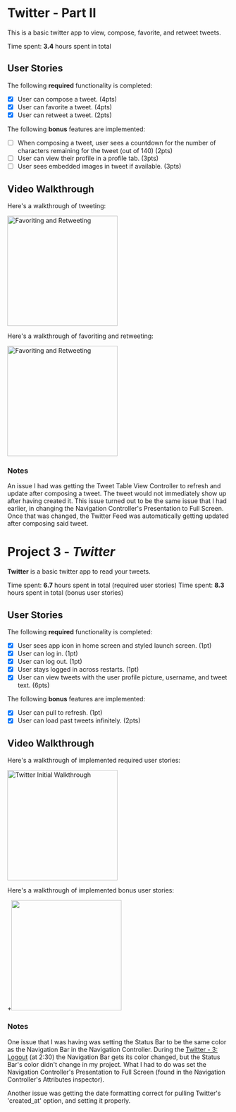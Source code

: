 # Twitter - Part II

This is a basic twitter app to view, compose, favorite, and retweet tweets.

Time spent: **3.4** hours spent in total

## User Stories

The following **required** functionality is completed:

- [x] User can compose a tweet. (4pts)
- [x] User can favorite a tweet. (4pts)
- [x] User can retweet a tweet. (2pts)

The following **bonus** features are implemented:

- [ ] When composing a tweet, user sees a countdown for the number of characters remaining for the tweet (out of 140) (2pts)
- [ ] User can view their profile in a profile tab. (3pts)
- [ ] User sees embedded images in tweet if available. (3pts)

## Video Walkthrough

Here's a walkthrough of tweeting:

<img src='https://imgur.com/YfSjlqX.gif' title='Favoriting and Retweeting' width='250px' alt='Favoriting and Retweeting' />

Here's a walkthrough of favoriting and retweeting:

<img src='https://imgur.com/Ixn9OvE.gif' title='Favoriting and Retweeting' width='250px' alt='Favoriting and Retweeting' />

### Notes
An issue I had was getting the Tweet Table View Controller to refresh and update after composing a tweet. The tweet would not immediately show up after having created it. This issue turned out to be the same issue that I had earlier, in changing the Navigation Controller's Presentation to Full Screen. Once that was changed, the Twitter Feed was automatically getting updated after composing said tweet.

# Project 3 - *Twitter*

**Twitter** is a basic twitter app to read your tweets.

Time spent: **6.7** hours spent in total (required user stories)
Time spent: **8.3** hours spent in total (bonus user stories)

## User Stories

The following **required** functionality is completed:

- [x] User sees app icon in home screen and styled launch screen. (1pt)
- [x] User can log in. (1pt)
- [x] User can log out. (1pt)
- [x] User stays logged in across restarts. (1pt)
- [x] User can view tweets with the user profile picture, username, and tweet text. (6pts)

The following **bonus** features are implemented:

- [x] User can pull to refresh. (1pt)
- [x] User can load past tweets infinitely. (2pts)

## Video Walkthrough

Here's a walkthrough of implemented required user stories:

<img src='https://imgur.com/FIgAFiY.gif' title='Twitter Walkthrough' width='250px' alt='Twitter Initial Walkthrough' />

Here's a walkthrough of implemented bonus user stories:

+<img src="/gifs/twitter_bonus_user_stories.gif?raw=true" width="250px">

### Notes
One issue that I was having was setting the Status Bar to be the same color as the Navigation Bar in the Navigation Controller. During the [Twitter - 3: Logout](https://www.youtube.com/watch?v=OmGebf_602k&list=PLrT2tZ9JRrf76ZFzfHPBNTUnmROWmxTYD&index=3) (at 2:30) the Navigation Bar gets its color changed, but the Status Bar's color didn't change in my project. What I had to do was set the Navigation Controller's Presentation to Full Screen (found in the Navigation Controller's Attributes inspector).

Another issue was getting the date formatting correct for pulling Twitter's 'created_at' option, and setting it properly.

